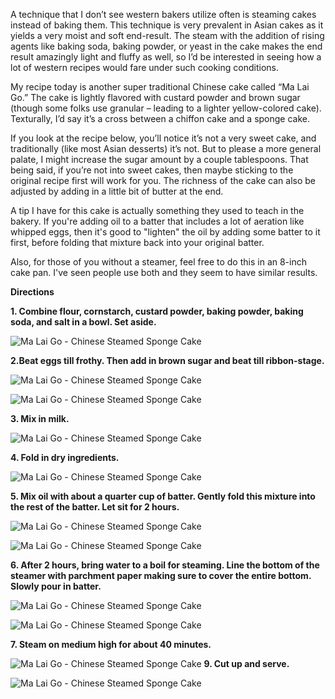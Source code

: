 A technique that I don’t see western bakers utilize often is steaming cakes instead of baking them.  This technique is very prevalent in Asian cakes as it yields a very moist and soft end-result.  The steam with the addition of rising agents like baking soda, baking powder, or yeast in the cake makes the end result amazingly light and fluffy as well, so I’d be interested in seeing how a lot of western recipes would fare under such cooking conditions.

My recipe today is another super traditional Chinese cake called “Ma Lai Go.”  The cake is lightly flavored with custard powder and brown sugar (though some folks use granular – leading to a lighter yellow-colored cake).  Texturally, I’d say it’s a cross between a chiffon cake and a sponge cake.

If you look at the recipe below, you’ll notice it’s not a very sweet cake, and traditionally (like most Asian desserts) it’s not.  But to please a more general palate, I might increase the sugar amount by a couple tablespoons.   That being said, if you’re not into sweet cakes, then maybe sticking to the original recipe first will work for you.  The richness of the cake can also be adjusted by adding in a little bit of butter at the end.  

A tip I have for this cake is actually something they used to teach in the bakery.  If you're adding oil to a batter that includes a lot of aeration like whipped eggs, then it's good to "lighten" the oil by adding some batter to it first, before folding that mixture back into your original batter.  

Also, for those of you without a steamer, feel free to do this in an 8-inch cake pan.  I've seen people use both and they seem to have similar results.


__Directions__

__1. Combine flour, cornstarch, custard powder, baking powder, baking soda, and salt in a bowl.  Set aside.__

![Ma Lai Go - Chinese Steamed Sponge Cake](../img/128-2.jpg "")

__2.Beat eggs till frothy.  Then add in brown sugar and beat till ribbon-stage.__  

![Ma Lai Go - Chinese Steamed Sponge Cake](../img/128-3.jpg "")

![Ma Lai Go - Chinese Steamed Sponge Cake](../img/128-4.jpg "")

__3. Mix in milk.__  

![Ma Lai Go - Chinese Steamed Sponge Cake](../img/128-5.jpg "")

__4. Fold in dry ingredients.__

![Ma Lai Go - Chinese Steamed Sponge Cake](../img/128-6.jpg "")

__5. Mix oil with about a quarter cup of batter.  Gently fold this mixture into the rest of the batter.  Let sit for 2 hours.__  

![Ma Lai Go - Chinese Steamed Sponge Cake](../img/128-8.jpg "")

![Ma Lai Go - Chinese Steamed Sponge Cake](../img/128-9.jpg "")

__6. After 2 hours, bring water to a boil for steaming. Line the bottom of the steamer with parchment paper making sure to cover the entire bottom.  Slowly pour in batter.__

![Ma Lai Go - Chinese Steamed Sponge Cake](../img/128-10.jpg "")

![Ma Lai Go - Chinese Steamed Sponge Cake](../img/128-11.jpg "")

__7. Steam on medium high for about 40 minutes.__

![Ma Lai Go - Chinese Steamed Sponge Cake](../img/128-12.jpg "")
__9. Cut up and serve.__  

![Ma Lai Go - Chinese Steamed Sponge Cake](../img/128-13.jpg "")


